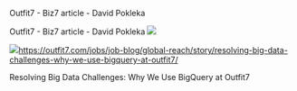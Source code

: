 Outfit7 - Biz7 article - David Pokleka

Outfit7 - Biz7 article - David Pokleka
![](../_resources/460d56dc5c43e7024575bfdfefd2ef7c.png)

![](../_resources/4b5a5b4c8ad203ce9c24a26f064c8d66.png)https://outfit7.com/jobs/job-blog/global-reach/story/resolving-big-data-challenges-why-we-use-bigquery-at-outfit7/

Resolving Big Data Challenges: Why We Use BigQuery at Outfit7